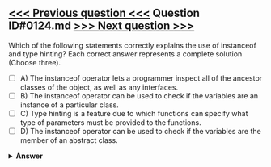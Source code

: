[<<< Previous question <<<](0123.md)   Question ID#0124.md   [>>> Next question >>>](0125.md)
---

Which of the following statements correctly explains the use of instanceof and type hinting? 
Each correct answer represents a complete solution (Choose three).

- [ ] A) The instanceof operator lets a programmer inspect all of the ancestor classes of the object, as well as any interfaces.
- [ ] B) The instanceof operator can be used to check if the variables are an instance of a particular class.
- [ ] C) Type hinting is a feature due to which functions can specify what type of parameters must be provided to the functions.
- [ ] D) The instanceof operator can be used to check if the variables are the member of an abstract class.

<details><summary><b>Answer</b></summary>
<p>
  Answer: <strong>A, B, C</strong>
</p>
</details>
